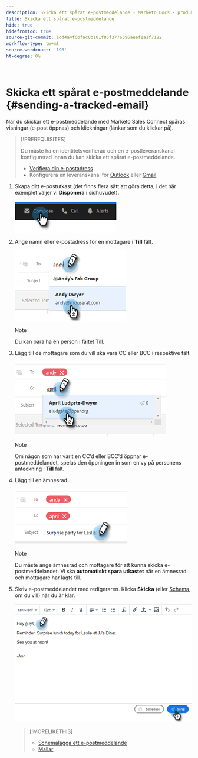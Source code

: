 ```yaml
---
description: Skicka ett spårat e-postmeddelande - Marketo Docs - produktdokumentation
title: Skicka ett spårat e-postmeddelande
hide: true
hidefromtoc: true
source-git-commit: 1dd4a4f6bfac0b101f85f3776396aeef1a1f7182
workflow-type: tm+mt
source-wordcount: '198'
ht-degree: 0%

---
```


# Skicka ett spårat e-postmeddelande {#sending-a-tracked-email}

När du skickar ett e-postmeddelande med Marketo Sales Connect spåras visningar (e-post öppnas) och klickningar (länkar som du klickar på).

>[!PREREQUISITES]
>
>Du måste ha en identitetsverifierad och en e-postleveranskanal konfigurerad innan du kan skicka ett spårat e-postmeddelande.
>
>* [Verifiera din e-postadress](/help/marketo/product-docs/marketo-sales-insight/actions/getting-started/email-settings/verify-your-email.md)
>* Konfigurera en leveranskanal för [Outlook](/help/marketo/product-docs/marketo-sales-connect/email-plugins/msc-for-outlook/email-connection-for-outlook-users.md) eller [Gmail](/help/marketo/product-docs/marketo-sales-connect/email-plugins/gmail/email-connection-for-gmail-users.md)


1. Skapa ditt e-postutkast (det finns flera sätt att göra detta, i det här exemplet väljer vi **Disponera** i sidhuvudet).

   ![](assets/sending-a-tracked-email-1.png)

1. Ange namn eller e-postadress för en mottagare i **Till** fält.

   ![](assets/sending-a-tracked-email-2.png)

   >[!NOTE]
   >
   >Du kan bara ha en person i fältet Till.

1. Lägg till de mottagare som du vill ska vara CC eller BCC i respektive fält.

   ![](assets/sending-a-tracked-email-3.png)

   >[!NOTE]
   >
   >Om någon som har varit en CC’d eller BCC’d öppnar e-postmeddelandet, spelas den öppningen in som en vy på personens anteckning i **Till** fält.

1. Lägg till en ämnesrad.

   ![](assets/sending-a-tracked-email-4.png)

   >[!NOTE]
   >
   >Du måste ange ämnesrad och mottagare för att kunna skicka e-postmeddelandet. Vi ska **automatiskt spara utkastet** när en ämnesrad och mottagare har lagts till.

1. Skriv e-postmeddelandet med redigeraren. Klicka **Skicka** (eller [Schema](/help/marketo/product-docs/marketo-sales-connect/email/using-the-compose-window/scheduling-an-email.md), om du vill) när du är klar.

   ![](assets/sending-a-tracked-email-5.png)

   >[!MORELIKETHIS]
   >
   >* [Schemalägga ett e-postmeddelande](/help/marketo/product-docs/marketo-sales-insight/actions/email/using-the-compose-window/scheduling-an-email.md)
   >* [Mallar](/help/marketo/product-docs/marketo-sales-insight/actions/templates/manage-templates.md#create-a-new-template)

